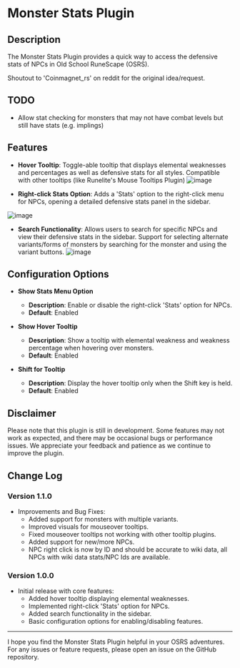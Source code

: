 # Monster Stats Plugin

## Description

The Monster Stats Plugin provides a quick way to access the defensive stats of NPCs in Old School RuneScape (OSRS).

Shoutout to 'Coinmagnet_rs' on reddit for the original idea/request.

## TODO
- Allow stat checking for monsters that may not have combat levels but still have stats (e.g. implings)

## Features

- **Hover Tooltip**: Toggle-able tooltip that displays elemental weaknesses and percentages as well as defensive stats for all styles. Compatible with other tooltips (like Runelite's Mouse Tooltips Plugin)
  ![image](https://github.com/user-attachments/assets/267527e7-ff75-4a2c-9986-17561fbdd29f)

- **Right-click Stats Option**: Adds a 'Stats' option to the right-click menu for NPCs, opening a detailed defensive stats panel in the sidebar.
  
 ![image](https://github.com/Koitere/monster-stats/assets/48294933/cc73c955-01e5-40d5-bd4f-07ddaed1a24e)
 
- **Search Functionality**: Allows users to search for specific NPCs and view their defensive stats in the sidebar. Support for selecting alternate variants/forms of monsters by searching for the monster and using the variant buttons.
 ![image](https://github.com/user-attachments/assets/3619434c-dd66-45af-81da-2144ec056e78)

## Configuration Options

- **Show Stats Menu Option**
  - **Description**: Enable or disable the right-click 'Stats' option for NPCs.
  - **Default**: Enabled

- **Show Hover Tooltip**
  - **Description**: Show a tooltip with elemental weakness and weakness percentage when hovering over monsters.
  - **Default**: Enabled

- **Shift for Tooltip**
  - **Description**: Display the hover tooltip only when the Shift key is held.
  - **Default**: Enabled

## Disclaimer

Please note that this plugin is still in development. Some features may not work as expected, and there may be occasional bugs or performance issues. We appreciate your feedback and patience as we continue to improve the plugin.

## Change Log

### Version 1.1.0
- Improvements and Bug Fixes:
  - Added support for monsters with multiple variants.
  - Improved visuals for mouseover tooltips.
  - Fixed mouseover tooltips not working with other tooltip plugins.
  - Added support for new/more NPCs.
  - NPC right click is now by ID and should be accurate to wiki data, all NPCs with wiki data stats/NPC Ids are available.

### Version 1.0.0
- Initial release with core features:
  - Added hover tooltip displaying elemental weaknesses.
  - Implemented right-click 'Stats' option for NPCs.
  - Added search functionality in the sidebar.
  - Basic configuration options for enabling/disabling features.

---

I hope you find the Monster Stats Plugin helpful in your OSRS adventures. For any issues or feature requests, please open an issue on the GitHub repository.
